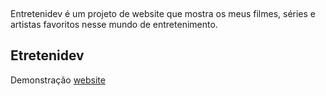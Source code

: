 

&nbsp;

Entretenidev é um projeto de website que mostra os meus filmes, séries e artistas favoritos nesse mundo de entretenimento.



## Etretenidev

Demonstração
[website](https://entretenidev-landingpage.vercel.app/#home)

